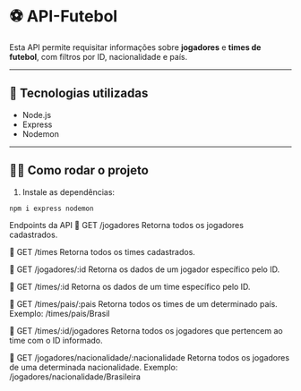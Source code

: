 # ⚽ API-Futebol

Esta API permite requisitar informações sobre **jogadores** e **times de futebol**, com filtros por ID, nacionalidade e país.

---

## 🚀 Tecnologias utilizadas
- Node.js
- Express
- Nodemon

---

## 🧑‍💻 Como rodar o projeto

1. Instale as dependências:
```bash
npm i express nodemon
```

 Endpoints da API
🔹 GET /jogadores
Retorna todos os jogadores cadastrados.

🔹 GET /times
Retorna todos os times cadastrados.

🔹 GET /jogadores/:id
Retorna os dados de um jogador específico pelo ID.

🔹 GET /times/:id
Retorna os dados de um time específico pelo ID.

🔹 GET /times/pais/:pais
Retorna todos os times de um determinado país.
Exemplo: /times/pais/Brasil

🔹 GET /times/:id/jogadores
Retorna todos os jogadores que pertencem ao time com o ID informado.

🔹 GET /jogadores/nacionalidade/:nacionalidade
Retorna todos os jogadores de uma determinada nacionalidade.
Exemplo: /jogadores/nacionalidade/Brasileira
